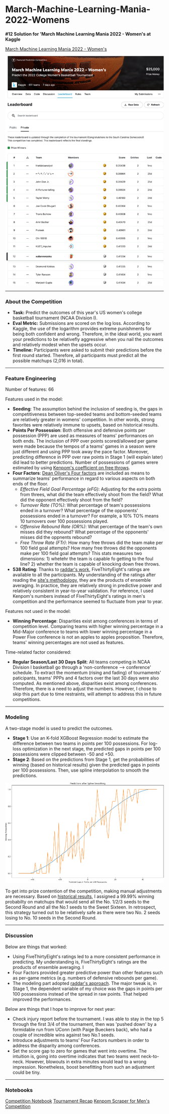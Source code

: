 # March-Machine-Learning-Mania-2022-Womens
**#12 Solution for 'March Machine Learning Mania 2022 - Women's at Kaggle**

[March Machine Learning Mania 2022 - Women's](https://www.kaggle.com/competitions/womens-march-mania-2022)

<img src='static/ncaaw-2022.png' width='600'> 

---
### About the Competition
- **Task:** Predict the outcomes of this year's US women's college basketball tournament (NCAA Division I). 
- **Eval Metric:** Submissions are scored on the log loss. According to Kaggle, the use of the logarithm provides extreme punishments for being both confident and wrong. Therefore, in the ideal world, you want your predictions to be relativefly aggressive when you nail the outcomes and relatively modest when the upsets occur.
- **Timeline:** Participants were asked to submit their predictions before the first round started. Therefore, all participants must predict all the possible matchups (2,016 in total). 

---
### Feature Engineering
Number of features: 66

Features used in the model:
- **Seeding**: The assumption behind the inclusion of seeding is, the gaps in competitiveness between top-seeded teams and bottom-seeded teams are relatively greater in womens' competition. In other words, strong favorites were relatively immune to upsets, based on historical results. 
- **Points Per Possession**: Both offensive and defensive points per possession (PPP) are used as measures of teams' performances on both ends. The inclusion of PPP over points scored/allowed per game were made because the tempos of a teams' games in a season were just different and using PPP took away the pace factor. Moreover, predicting difference in PPP over raw points in Stage 1 (will explain later) did lead to better predictions. Number of possessions of games wrere estimated by using [Kenpom's coefficient on free throws](https://kenpom.com/blog/the-possession/).
- **Four Factors**: [Dean Oliver's Four factors](https://www.basketball-reference.com/about/factors.html) are included as means to summarize teams' performance in regard to various aspects on both ends of the floor. 
  - *Effective Field Goal Percentage (eFG)*: Adjusting for the extra points from threes, what did the team effectively shoot from the field? What did the opponent effectively shoot from the field?
  - *Turnover Rate (TO%)*: What percentage of team's possessions ended in a turnover? What percentage of the opponents' possessions ended in a turnover? For example, a 10% TO% means 10 turnovers over 100 possessions played.
  - *Offensive Rebound Rate (OR%)*: What percentage of the team's own misses did they rebound? What percentage of the opponents' misses did the oppnents rebound? 
  - *Free Throw Rate (FTr)*: How many free throws did the team make per 100 field goal attempts? How many free throws did the opponents make per 100 field goal attempts? This stats measures two dimensions: 1) whetehr the team is capable fo getting to the foul line? 2) whether the team is capable of knocking down free throws.
- **538 Rating**: Thanks to [raddar's work](https://www.kaggle.com/datasets/raddar/ncaa-women-538-team-ratings), FiveThirtyEight's ratings are available to all the participants. My understanding of the ratings after reading the [site's methodology](https://fivethirtyeight.com/methodology/how-our-march-madness-predictions-work-2/), they are the products of ensemble averaging. In practice, they are relatively strong in predictive power and relatively consistent in year-to-year validation. For reference, I used Kenpom's numbers instead of FiveThirtyEight's ratings in men's competition and the performance seemed to fluctuate from year to year.

Features not used in the model:
- **Winning Percentage**: Disparities exist among conferences in terms of competition level. Comparing teams with higher winning percentage in a Mid-Major conference to teams with lower winning percentage in a Power Five conference is not an apples to apples proposition. Therefore, teams' winning percentages are not used as features.

Time-related factor considered:
- **Regular Season/Last 30 Days Split**: All teams competing in NCAA Division I basketball go through a 'non-conference --> conference' schedule. To extract the momentum (rising and fading) of tournaments' paticipants, teams' PPPs and 4 factors over the last 30 days were also computed. As mentioned above, disparities exist among conferences. Therefore, there is a need to adjust the numbers. However, I chose to skip this part due to time restraints, will attempt to address this in future competitions.

---
### Modeling
A two-stage model is used to predict the outcomes.
- **Stage 1**: Use an K-fold XGBoost Regression model to estimate the difference between two teams in points per 100 possessions. For log-loss optimization in the next stage, the predicted gaps in points per 100 possessions were clipped between -50 and +50.
- **Stage 2**: Based on the predictions from Stage 1, get the probabilities of winning (based on historical results) given the predicted gaps in points per 100 possessions. Then, use spline interpolation to smooth the predictions. 

<img src='static/modeling.jpg' width='600'> 

To get into prize contention of the competition, making manual adjustments are necessary. Based on [historical results](https://en.wikipedia.org/wiki/NCAA_Division_I_Women%27s_Basketball_Tournament_upsets), I assigned a 99.99% winning probabilty on matchups that would send all the No. 1/2/3 seeds to the Second Round and all the No.1 seeds to the Sweet Sixteen. In retrospect, this strategy turned out to be relatively safe as there were
two No. 2 seeds losing to No. 10 seeds in the Second Round.

--- 
### Discussion
Below are things that worked: 
- Using FiveThirtyEight's ratings led to a more consistent performance in predicting. My understanding is, FiveThirtyEight's ratings are the products of ensemble averaging. I
- Four Factors provided greater predictive power than other features such as per-game metrics (e.g. numbers of defensive rebounds per game).
- The modeling part adopted [raddar's approach](https://www.kaggle.com/code/raddar/paris-madness/notebook). The major tweak is, in Stage 1, the dependent variable of my choice was the gaps in points per 100 possessions instead of the spread in raw points. That helped improved the performances.

Below are things that I hope to improve for next year:
- Check injury report before the tournament. I was able to stay in the top 5 through the first 3/4 of the tournament, then was 'pushed down' by a formidable run from UConn (with Paige Bueckers back), who had a couple of incredible wins against two No.1 seeds. 
- Introduce adjustments to teams' Four Factors numbers in order to address the disparity among conferences.
- Set the score gap to zero for games that went into overtime. The intuition is, going into overtime indicates that two teams went neck-to-neck. However, blowouts in extra minutes would lead to a wrong impression. Nonetheless, boost benefitting from such an adjustment could be tiny.

---
### Notebooks
[Competition Notebook](https://github.com/xulianrenzoku/March-Machine-Learning-Mania-2022-Womens/blob/main/ncaaw_model.ipynb)
[Tournament Recap](https://github.com/xulianrenzoku/March-Machine-Learning-Mania-2022-Womens/blob/main/tourney_recap_women.ipynb)
[Kenpom Scraper for Men's Competition](https://github.com/xulianrenzoku/March-Machine-Learning-Mania-2022-Womens/blob/main/kenpom_data_scraper.ipynb)
